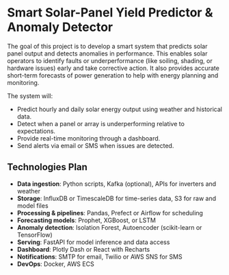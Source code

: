 # Smart Solar-Panel Yield Predictor & Anomaly Detector

The goal of this project is to develop a smart system that predicts solar panel output and detects anomalies in performance. This enables solar operators to identify faults or underperformance (like soiling, shading, or hardware issues) early and take corrective action. It also provides accurate short-term forecasts of power generation to help with energy planning and monitoring.

The system will:
- Predict hourly and daily solar energy output using weather and historical data.
- Detect when a panel or array is underperforming relative to expectations.
- Provide real-time monitoring through a dashboard.
- Send alerts via email or SMS when issues are detected.

## Technologies Plan

- **Data ingestion**: Python scripts, Kafka (optional), APIs for inverters and weather
- **Storage**: InfluxDB or TimescaleDB for time-series data, S3 for raw and model files
- **Processing & pipelines**: Pandas, Prefect or Airflow for scheduling
- **Forecasting models**: Prophet, XGBoost, or LSTM
- **Anomaly detection**: Isolation Forest, Autoencoder (scikit-learn or TensorFlow)
- **Serving**: FastAPI for model inference and data access
- **Dashboard**: Plotly Dash or React with Recharts
- **Notifications**: SMTP for email, Twilio or AWS SNS for SMS
- **DevOps**: Docker, AWS ECS